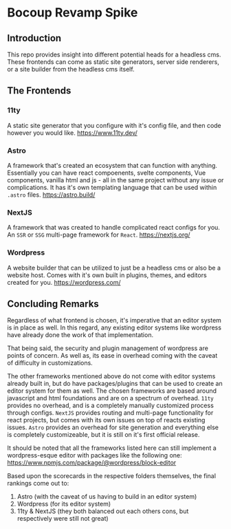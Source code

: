 # Bocoup Revamp Spike

## Introduction
This repo provides insight into different potential heads for a headless cms. These frontends can come as static site generators, server side renderers, or a site builder from the headless cms itself. 

## The Frontends

### 11ty
A static site generator that you configure with it's config file, and then code however you would like. https://www.11ty.dev/ 

### Astro
A framework that's created an ecosystem that can function with anything. Essentially you can have react compoenents, svelte components, Vue components, vanilla html and js - all in the same project without any issue or complications. It has it's own templating language that can be used within `.astro` files. https://astro.build/ 

### NextJS
A framework that was created to handle complicated react configs for you. An `SSR` or `SSG` multi-page framework for `React`. https://nextjs.org/ 

### Wordpress
A website builder that can be utilized to just be a headless cms or also be a website host. Comes with it's own built in plugins, themes, and editors created for you. https://wordpress.com/ 

## Concluding Remarks
Regardless of what frontend is chosen, it's imperative that an editor system is in place as well. In this regard, any existing editor systems like wordpress have already done the work of that implementation. 

That being said, the security and plugin management of wordpress are points of concern. As well as, its ease in overhead coming with the caveat of difficulty in customizations.  

The other frameworks mentioned above do not come with editor systems already built in, but do have packages/plugins that can be used to create an editor system for them as well. The chosen frameworks are based around javascript and html foundations and are on a spectrum of overhead. `11ty` provides no overhead, and is a completely manually customized process through configs. `NextJS` provides routing and multi-page functionality for react projects, but comes with its own issues on top of reacts existing issues. `Astro` provides an overhead for site generation and everything else is completely customizeable, but it is still on it's first official release. 

It should be noted that all the frameworks listed here can still implement a wordpress-esque editor with packages like the following one: https://www.npmjs.com/package/@wordpress/block-editor 

Based upon the scorecards in the respective folders themselves, the final rankings come out to:

1. Astro (with the caveat of us having to build in an editor system)
2. Wordpress (for its editor system)
3. 11ty & NextJS (they both balanced out each others cons, but respectively were still not great)


